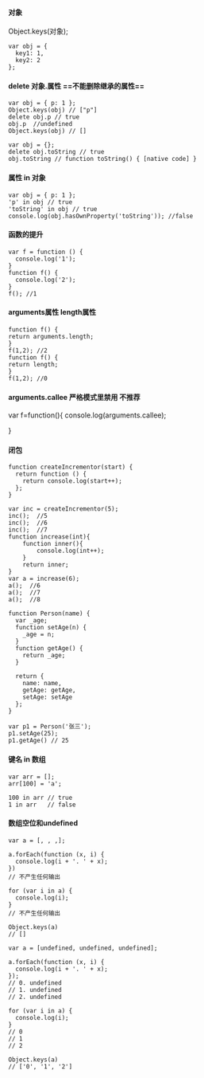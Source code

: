 #### 对象
Object.keys(对象);
```
var obj = {
  key1: 1,
  key2: 2
};
```




#### delete 对象.属性  ==不能删除继承的属性==
```
var obj = { p: 1 };
Object.keys(obj) // ["p"]
delete obj.p // true
obj.p  //undefined
Object.keys(obj) // []
```

```
var obj = {};
delete obj.toString // true
obj.toString // function toString() { [native code] }
```
#### 属性 in 对象
```
var obj = { p: 1 };
'p' in obj // true
'toString' in obj // true
console.log(obj.hasOwnProperty('toString')); //false
```
#### 函数的提升

```
var f = function () {
  console.log('1');
}
function f() {
  console.log('2');
}
f(); //1
```
#### arguments属性 length属性

```
function f() {
return arguments.length;
}
f(1,2); //2
function f() {
return length;
}
f(1,2); //0
```
#### arguments.callee   严格模式里禁用 不推荐
var f=function(){
    console.log(arguments.callee);

}
#### 闭包

```
function createIncrementor(start) {
  return function () {
    return console.log(start++);
  };
}

var inc = createIncrementor(5);
inc();  //5
inc();  //6
inc();  //7
function increase(int){
	function inner(){
		console.log(int++);
	}
	return inner;
}
var a = increase(6);
a();  //6
a();  //7
a();  //8
```

```
function Person(name) {
  var _age;
  function setAge(n) {
    _age = n;
  }
  function getAge() {
    return _age;
  }

  return {
    name: name,
    getAge: getAge,
    setAge: setAge
  };
}

var p1 = Person('张三');
p1.setAge(25);
p1.getAge() // 25
```
#### 键名 in 数组

```
var arr = [];
arr[100] = 'a';

100 in arr // true
1 in arr   // false
```
#### 数组空位和undefined
```
var a = [, , ,];

a.forEach(function (x, i) {
  console.log(i + '. ' + x);
})
// 不产生任何输出

for (var i in a) {
  console.log(i);
}
// 不产生任何输出

Object.keys(a)
// []
```

```
var a = [undefined, undefined, undefined];

a.forEach(function (x, i) {
  console.log(i + '. ' + x);
});
// 0. undefined
// 1. undefined
// 2. undefined

for (var i in a) {
  console.log(i);
}
// 0
// 1
// 2

Object.keys(a)
// ['0', '1', '2']
```